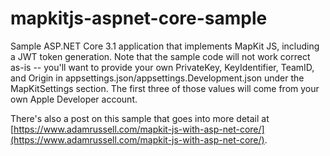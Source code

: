# mapkitjs-aspnet-core-sample
Sample ASP.NET Core 3.1 application that implements MapKit JS, including a JWT token generation.  Note that the sample code will not work correct as-is -- you'll want to provide your own PrivateKey, KeyIdentifier, TeamID, and Origin in appsettings.json/appsettings.Development.json under the MapKitSettings section.  The first three of those values will come from your own Apple Developer account.

There's also a post on this sample that goes into more detail at [https://www.adamrussell.com/mapkit-js-with-asp-net-core/](https://www.adamrussell.com/mapkit-js-with-asp-net-core/).